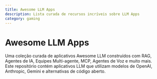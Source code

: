```yaml
---
title: Awesome LLM Apps
description: Lista curada de recursos incríveis sobre LLM Apps
category: gaming
---
```


# Awesome LLM Apps

Uma coleção curada de aplicativos Awesome LLM construídos com RAG, Agentes de IA, Equipes Multi-agente, MCP, Agentes de Voz e muito mais. Este repositório contém aplicativos LLM que utilizam modelos de OpenAI, Anthropic, Gemini e alternativas de código aberto.